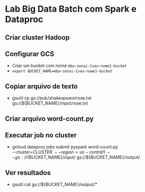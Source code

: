 # Lab Big Data Batch com Spark e Dataproc

## Criar cluster Hadoop 

## Configurar GCS

* Criar um bucket com nome `mba-senai-{seu-nome}-bucket`
* `export BUCKET_NAME=mba-senai-{seu-nome}-bucket`

## Copiar arquivo de texto

* gsutil cp gs://pub/shakespeare/rose.txt gs://${BUCKET_NAME}/input/rose.txt

## Criar arquivo word-count.py

## Executar job no cluster

* gcloud dataproc jobs submit pyspark word-count.py \
    --cluster=${CLUSTER} \
    --region=us-central1 \
    -- gs://${BUCKET_NAME}/input/ gs://${BUCKET_NAME}/output/

## Ver resultados

* gsutil cat gs://${BUCKET_NAME}/output/*